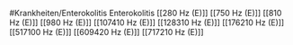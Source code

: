 #Krankheiten/Enterokolitis
Enterokolitis
[[280 Hz (E)]]
[[750 Hz (E)]]
[[810 Hz (E)]]
[[980 Hz (E)]]
[[107410 Hz (E)]]
[[128310 Hz (E)]]
[[176210 Hz (E)]]
[[517100 Hz (E)]]
[[609420 Hz (E)]]
[[717210 Hz (E)]]